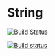 # String

[![Build Status](https://travis-ci.org/demone415/String.svg?branch=master)](https://travis-ci.org/demone415/String)

[![Build status](https://ci.appveyor.com/api/projects/status/jbwta5s6jjq5m6of?svg=true)](https://ci.appveyor.com/project/demone415/string)
